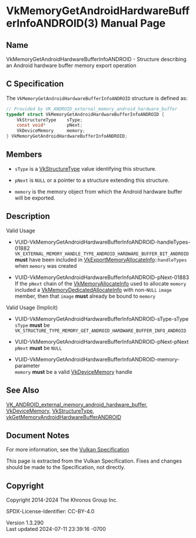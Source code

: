 # VkMemoryGetAndroidHardwareBufferInfoANDROID(3) Manual Page

## Name

VkMemoryGetAndroidHardwareBufferInfoANDROID - Structure describing an
Android hardware buffer memory export operation



## <a href="#_c_specification" class="anchor"></a>C Specification

The `VkMemoryGetAndroidHardwareBufferInfoANDROID` structure is defined
as:

``` c
// Provided by VK_ANDROID_external_memory_android_hardware_buffer
typedef struct VkMemoryGetAndroidHardwareBufferInfoANDROID {
    VkStructureType    sType;
    const void*        pNext;
    VkDeviceMemory     memory;
} VkMemoryGetAndroidHardwareBufferInfoANDROID;
```

## <a href="#_members" class="anchor"></a>Members

- `sType` is a [VkStructureType](https://registry.khronos.org/vulkan/specs/1.3-extensions/man/html/VkStructureType.html) value identifying
  this structure.

- `pNext` is `NULL` or a pointer to a structure extending this
  structure.

- `memory` is the memory object from which the Android hardware buffer
  will be exported.

## <a href="#_description" class="anchor"></a>Description

Valid Usage

- <a
  href="#VUID-VkMemoryGetAndroidHardwareBufferInfoANDROID-handleTypes-01882"
  id="VUID-VkMemoryGetAndroidHardwareBufferInfoANDROID-handleTypes-01882"></a>
  VUID-VkMemoryGetAndroidHardwareBufferInfoANDROID-handleTypes-01882  
  `VK_EXTERNAL_MEMORY_HANDLE_TYPE_ANDROID_HARDWARE_BUFFER_BIT_ANDROID`
  **must** have been included in
  [VkExportMemoryAllocateInfo](https://registry.khronos.org/vulkan/specs/1.3-extensions/man/html/VkExportMemoryAllocateInfo.html)::`handleTypes`
  when `memory` was created

- <a href="#VUID-VkMemoryGetAndroidHardwareBufferInfoANDROID-pNext-01883"
  id="VUID-VkMemoryGetAndroidHardwareBufferInfoANDROID-pNext-01883"></a>
  VUID-VkMemoryGetAndroidHardwareBufferInfoANDROID-pNext-01883  
  If the `pNext` chain of the
  [VkMemoryAllocateInfo](https://registry.khronos.org/vulkan/specs/1.3-extensions/man/html/VkMemoryAllocateInfo.html) used to allocate
  `memory` included a
  [VkMemoryDedicatedAllocateInfo](https://registry.khronos.org/vulkan/specs/1.3-extensions/man/html/VkMemoryDedicatedAllocateInfo.html)
  with non-`NULL` `image` member, then that `image` **must** already be
  bound to `memory`

Valid Usage (Implicit)

- <a href="#VUID-VkMemoryGetAndroidHardwareBufferInfoANDROID-sType-sType"
  id="VUID-VkMemoryGetAndroidHardwareBufferInfoANDROID-sType-sType"></a>
  VUID-VkMemoryGetAndroidHardwareBufferInfoANDROID-sType-sType  
  `sType` **must** be
  `VK_STRUCTURE_TYPE_MEMORY_GET_ANDROID_HARDWARE_BUFFER_INFO_ANDROID`

- <a href="#VUID-VkMemoryGetAndroidHardwareBufferInfoANDROID-pNext-pNext"
  id="VUID-VkMemoryGetAndroidHardwareBufferInfoANDROID-pNext-pNext"></a>
  VUID-VkMemoryGetAndroidHardwareBufferInfoANDROID-pNext-pNext  
  `pNext` **must** be `NULL`

- <a
  href="#VUID-VkMemoryGetAndroidHardwareBufferInfoANDROID-memory-parameter"
  id="VUID-VkMemoryGetAndroidHardwareBufferInfoANDROID-memory-parameter"></a>
  VUID-VkMemoryGetAndroidHardwareBufferInfoANDROID-memory-parameter  
  `memory` **must** be a valid [VkDeviceMemory](https://registry.khronos.org/vulkan/specs/1.3-extensions/man/html/VkDeviceMemory.html)
  handle

## <a href="#_see_also" class="anchor"></a>See Also

[VK_ANDROID_external_memory_android_hardware_buffer](https://registry.khronos.org/vulkan/specs/1.3-extensions/man/html/VK_ANDROID_external_memory_android_hardware_buffer.html),
[VkDeviceMemory](https://registry.khronos.org/vulkan/specs/1.3-extensions/man/html/VkDeviceMemory.html),
[VkStructureType](https://registry.khronos.org/vulkan/specs/1.3-extensions/man/html/VkStructureType.html),
[vkGetMemoryAndroidHardwareBufferANDROID](https://registry.khronos.org/vulkan/specs/1.3-extensions/man/html/vkGetMemoryAndroidHardwareBufferANDROID.html)

## <a href="#_document_notes" class="anchor"></a>Document Notes

For more information, see the <a
href="https://registry.khronos.org/vulkan/specs/1.3-extensions/html/vkspec.html#VkMemoryGetAndroidHardwareBufferInfoANDROID"
target="_blank" rel="noopener">Vulkan Specification</a>

This page is extracted from the Vulkan Specification. Fixes and changes
should be made to the Specification, not directly.

## <a href="#_copyright" class="anchor"></a>Copyright

Copyright 2014-2024 The Khronos Group Inc.

SPDX-License-Identifier: CC-BY-4.0

Version 1.3.290  
Last updated 2024-07-11 23:39:16 -0700
